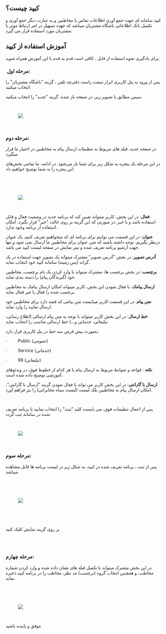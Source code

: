 <h2>کیپد چیست؟</h2><p>کیپد سامانه ای جهت جمع آوری اطلاعات تماس با مخاطبین و به عبارت دیگر جمع آوری و تکمیل بانک اطلاعاتی باشگاه مشتریان میباشد که جهت تسهیل در امر ارتباط موثر با مشتریان مورد استفاده قرار می گیرد.</p><h2>آموزش استفاده از کیپد</h2><p>برای یادگیری نحوه استفاده از فایل ، کافی است قدم به قدم با این آموزش همراه شوید.</p><h3>&nbsp;<strong>مرحله اول:</strong></h3><p>پس از ورود به پنل کاربری ابزار سمت راست دفترچه تلفن ، گزینه "باشگاه مشتریان" را انتخاب میکنید.</p><p>سپس مطابق با تصویر زیر، در صفحه باز شده، گزینه "جدید" را انتخاب میکنید.</p><p>&nbsp;</p><figure class="image"><img src="https://hub.amootsoft.com/content/editor/7c21d91d-9e15-4c3b-9d11-ca5100439ff2image.png.png"></figure><p>&nbsp;</p><h3><strong>مرحله دوم:</strong></h3><p>در صفحه جدید، فیلد های مربوط به تنظیمات ارسال پیام به مخاطبین در اختیار ما قرار میگیرد.</p><p>در این مرحله یک پنجره‌ به شکل زیر برای شما باز می‌شود. در ادامه، ما تمامی بخش‌های این پنجره را به شما توضیح خواهیم داد:</p><p>&nbsp;</p><p>&nbsp;</p><figure class="image"><img src="https://hub.amootsoft.com/content/editor/77bead63-1732-46d6-9b25-8c9620159f82image.png.png"></figure><p>&nbsp;</p><p><strong>فعال</strong>: در این بخش، کاربر میتواند تعیین کند که برنامه جدید در وضعیت فعال و قابل استفاده باشد و یا خیر. در صورتی که این گزینه بر روی حالت "خیر" قرار بگیرد، امکان استفاده از برنامه وجود ندارد.</p><p><strong>عنوان</strong>: در این قسمت می توانیم برای برنامه ای که میخواهیم تعریف کنیم، یک عنوان درنظر بگیریم. توجه داشته باشید که متن عنوان برای مخاطبین ما ارسال نمی شود و تنها جهت آرشیو برنامه تعریف شده و تیتر نمایش در صفحه لیست کیپد می باشد.</p><p><strong>آدرس تصویر</strong>: در بخش "آدرس تصویر" مشترک میتواند یک تصویر جهت استفاده در بک گراند (پس زمینه) سامانه کیپد خود انتخاب نماید.</p><p><strong>برچسب</strong>: در بخش برچسب ها، مشترک میتواند با وارد کردن یک نام برچسب، مخاطبین خود (گیرندگان پیام) را دسته بندی نماید.</p><p><strong>ارسال پیامک</strong>: با فعال نمودن این بخش، کاربر میتواند امکان ارسال پیامک به مخاطبین برچسب شده را فعال یا غیر فعال نماید.</p><p><strong>متن پیام</strong>: در این قسمت کاربر میبایست متن پیامی که قصد دارد برای مخاطبین خود ارسال نمایید را وارد نماید.</p><p><strong>خط ارسال</strong>: در این بخش کاربر میتواند با توجه به متن پیام ارسالی (اطلاع رسانی، تبلیغاتی، خدماتی و...) خط ارسالی مناسب را انتخاب نماید.</p><p>بصورت پیش فرض سه خط در پنل کاربری قرار دارد:</p><p>·&nbsp;&nbsp;&nbsp;&nbsp;&nbsp;&nbsp;&nbsp;&nbsp; Public (عمومی)</p><p>·&nbsp;&nbsp;&nbsp;&nbsp;&nbsp;&nbsp;&nbsp;&nbsp; Service (خدماتی)</p><p>·&nbsp;&nbsp;&nbsp;&nbsp;&nbsp;&nbsp;&nbsp;&nbsp; 98 (تبلیغاتی)</p><p><strong>نکته</strong> : قواعد و ضوابط مربوط به ارسال پیام با هر کدام از خطوط فوق، در ویدئوهای آموزشی توضیح داده شده است.</p><p><strong>ارسال با گارانتی</strong>: در این بخش کاربر می تواند با فعال نمودن گزینه "ارسال با گارانتی"، امکان ارسال پیام به مخاطبین بلک لیست (لیست سیاه مخابراتی) را نیز فراهم آورد.</p><p>&nbsp;</p><p>پس از اعمال تنظیمات فوق، می بایست کلید "ثبت" را انتخاب نمایید تا برنامه تعریف شده در سامانه ثبت گردد.</p><p>&nbsp;</p><figure class="image"><img src="https://hub.amootsoft.com/content/editor/98e0bd8d-8eac-42c3-8dd6-0d744766dd27image.png.png"></figure><p>&nbsp;</p><h3><strong>مرحله سوم:</strong></h3><p>پس از ثبت ، برنامه تعریف شده در کیپد، به شکل زیر در لیست برنامه ها قابل مشاهده میباشد.</p><p>&nbsp;</p><p>&nbsp;</p><figure class="image"><img src="https://hub.amootsoft.com/content/editor/2f7d88d3-ff52-4c8d-81f4-c29790703d0eimage.png.png"></figure><p>&nbsp;</p><p>&nbsp;</p><p>بر روی گزینه نمایش کلیک کنید</p><p>&nbsp;&nbsp;&nbsp;&nbsp;&nbsp;&nbsp;&nbsp;&nbsp;&nbsp;&nbsp;&nbsp;&nbsp;&nbsp;&nbsp;&nbsp;&nbsp;&nbsp;&nbsp;&nbsp;&nbsp;&nbsp;&nbsp;&nbsp;&nbsp;&nbsp;&nbsp;&nbsp;&nbsp;&nbsp;&nbsp;&nbsp;&nbsp;&nbsp;&nbsp;&nbsp;&nbsp;&nbsp;&nbsp;&nbsp;&nbsp;&nbsp;&nbsp;&nbsp;&nbsp;&nbsp;&nbsp;&nbsp;&nbsp;&nbsp;&nbsp;&nbsp;&nbsp;&nbsp;&nbsp;&nbsp;&nbsp;&nbsp;&nbsp;&nbsp;&nbsp;&nbsp;&nbsp;&nbsp;&nbsp;&nbsp;&nbsp;&nbsp;&nbsp;&nbsp;&nbsp;&nbsp;&nbsp;&nbsp;&nbsp;&nbsp;&nbsp;&nbsp;&nbsp;&nbsp;&nbsp;&nbsp;&nbsp;&nbsp;&nbsp;&nbsp;&nbsp;&nbsp;&nbsp;&nbsp;&nbsp;&nbsp;&nbsp;&nbsp;&nbsp;&nbsp;&nbsp;&nbsp;&nbsp;&nbsp;&nbsp;&nbsp;&nbsp;&nbsp;&nbsp;&nbsp;&nbsp;&nbsp;&nbsp;&nbsp;&nbsp;&nbsp;&nbsp;&nbsp;&nbsp;&nbsp;&nbsp;&nbsp;&nbsp;&nbsp;&nbsp;&nbsp;&nbsp;&nbsp;&nbsp;&nbsp;&nbsp;&nbsp;&nbsp;&nbsp;&nbsp;&nbsp;&nbsp;&nbsp;&nbsp;&nbsp;&nbsp;&nbsp;&nbsp;&nbsp;&nbsp;&nbsp;&nbsp;&nbsp;&nbsp;&nbsp;&nbsp;&nbsp;&nbsp;&nbsp;&nbsp;&nbsp;&nbsp;&nbsp;&nbsp;&nbsp;&nbsp;&nbsp;&nbsp;&nbsp;&nbsp;&nbsp;&nbsp;&nbsp;&nbsp;&nbsp;&nbsp;&nbsp;&nbsp;&nbsp;&nbsp;&nbsp;&nbsp;&nbsp;</p><h3><strong>مرحله چهارم:</strong></h3><p>در این بخش مشترک میتواند با تکمیل فیلد های نشان داده شده و وارد کردن شماره مخاطب، و همچنین انتخاب گروه (برچسب) مد نظر، مخاطب را در برنامه کیپد ذخیره نماید.</p><p>&nbsp;</p><p>&nbsp;</p><figure class="image"><img src="https://hub.amootsoft.com/content/editor/1744d30b-1490-41ca-a284-d6373242b082image.png.png"></figure><p>&nbsp;</p><p>موفق و پاینده باشید&nbsp;</p>